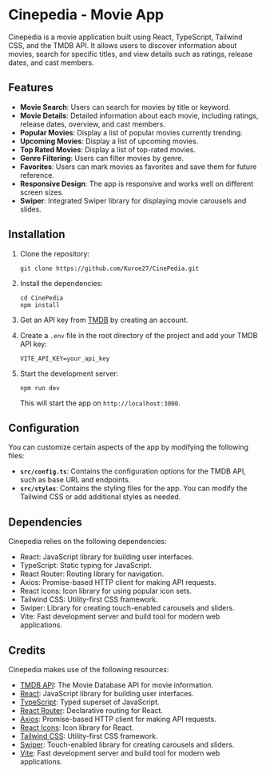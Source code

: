 # Cinepedia - Movie App

Cinepedia is a movie application built using React, TypeScript, Tailwind CSS, and the TMDB API. It allows users to discover information about movies, search for specific titles, and view details such as ratings, release dates, and cast members.

## Features

- **Movie Search**: Users can search for movies by title or keyword.
- **Movie Details**: Detailed information about each movie, including ratings, release dates, overview, and cast members.
- **Popular Movies**: Display a list of popular movies currently trending.
- **Upcoming Movies**: Display a list of upcoming movies.
- **Top Rated Movies**: Display a list of top-rated movies.
- **Genre Filtering**: Users can filter movies by genre.
- **Favorites**: Users can mark movies as favorites and save them for future reference.
- **Responsive Design**: The app is responsive and works well on different screen sizes.
- **Swiper**: Integrated Swiper library for displaying movie carousels and slides.

## Installation

1. Clone the repository:

   ```
   git clone https://github.com/Kuroe27/CinePedia.git
   ```

2. Install the dependencies:

   ```
   cd CinePedia
   npm install
   ```

3. Get an API key from [TMDB](https://www.themoviedb.org/) by creating an account.

4. Create a `.env` file in the root directory of the project and add your TMDB API key:

   ```
   VITE_API_KEY=your_api_key
   ```

5. Start the development server:

   ```
   npm run dev
   ```

   This will start the app on `http://localhost:3000`.

## Configuration

You can customize certain aspects of the app by modifying the following files:

- **`src/config.ts`**: Contains the configuration options for the TMDB API, such as base URL and endpoints.
- **`src/styles`**: Contains the styling files for the app. You can modify the Tailwind CSS or add additional styles as needed.

## Dependencies

Cinepedia relies on the following dependencies:

- React: JavaScript library for building user interfaces.
- TypeScript: Static typing for JavaScript.
- React Router: Routing library for navigation.
- Axios: Promise-based HTTP client for making API requests.
- React Icons: Icon library for using popular icon sets.
- Tailwind CSS: Utility-first CSS framework.
- Swiper: Library for creating touch-enabled carousels and sliders.
- Vite: Fast development server and build tool for modern web applications.

## Credits

Cinepedia makes use of the following resources:

- [TMDB API](https://www.themoviedb.org/documentation/api): The Movie Database API for movie information.
- [React](https://reactjs.org/): JavaScript library for building user interfaces.
- [TypeScript](https://www.typescriptlang.org/): Typed superset of JavaScript.
- [React Router](https://reactrouter.com/): Declarative routing for React.
- [Axios](https://axios-http.com/): Promise-based HTTP client for making API requests.
- [React Icons](https://react-icons.github.io/react-icons/): Icon library for React.
- [Tailwind CSS](https://tailwindcss.com/): Utility-first CSS framework.
- [Swiper](https://swiperjs.com/): Touch-enabled library for creating carousels and sliders.
- [Vite](https://vitejs.dev/): Fast development server and build tool for modern web applications.


